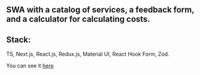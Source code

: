 ## SWA with a catalog of services, a feedback form, and a calculator for calculating costs.
## Stack: 
TS, Next.js, React.js, Redux.js, Material UI, React Hook Form, Zod.

You can see it [here](https://admin5-project.vercel.app/)
